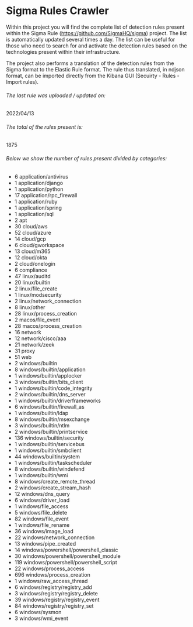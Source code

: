 # Sigma Rules Crawler
Within this project you will find the complete list of detection rules present within the Sigma Rule (https://github.com/SigmaHQ/sigma) project. The list is automatically updated several times a day.
The list can be useful for those who need to search for and activate the detection rules based on the technologies present within their infrastructure.

The project also performs a translation of the detection rules from the Sigma format to the Elastic Rule format. The rule thus translated, in ndjson format, can be imported directly from the Kibana GUI (Secuirty - Rules - Import rules).


###### The last rule was uploaded / updated on:
2022/04/13
###### The total of the rules present is:
1875
###### Below we show the number of rules present divided by categories:
- 6 application/antivirus
- 1 application/django
- 1 application/python
- 17 application/rpc_firewall
- 1 application/ruby
- 1 application/spring
- 1 application/sql
- 2 apt
- 30 cloud/aws
- 52 cloud/azure
- 14 cloud/gcp
- 6 cloud/gworkspace
- 13 cloud/m365
- 12 cloud/okta
- 2 cloud/onelogin
- 6 compliance
- 47 linux/auditd
- 20 linux/builtin
- 2 linux/file_create
- 1 linux/modsecurity
- 2 linux/network_connection
- 8 linux/other
- 28 linux/process_creation
- 2 macos/file_event
- 28 macos/process_creation
- 16 network
- 12 network/cisco/aaa
- 21 network/zeek
- 31 proxy
- 51 web
- 2 windows/builtin
- 8 windows/builtin/application
- 1 windows/builtin/applocker
- 3 windows/builtin/bits_client
- 1 windows/builtin/code_integrity
- 2 windows/builtin/dns_server
- 1 windows/builtin/driverframeworks
- 6 windows/builtin/firewall_as
- 1 windows/builtin/ldap
- 8 windows/builtin/msexchange
- 3 windows/builtin/ntlm
- 2 windows/builtin/printservice
- 136 windows/builtin/security
- 1 windows/builtin/servicebus
- 1 windows/builtin/smbclient
- 44 windows/builtin/system
- 1 windows/builtin/taskscheduler
- 8 windows/builtin/windefend
- 1 windows/builtin/wmi
- 8 windows/create_remote_thread
- 2 windows/create_stream_hash
- 12 windows/dns_query
- 6 windows/driver_load
- 1 windows/file_access
- 5 windows/file_delete
- 82 windows/file_event
- 1 windows/file_rename
- 36 windows/image_load
- 22 windows/network_connection
- 13 windows/pipe_created
- 14 windows/powershell/powershell_classic
- 30 windows/powershell/powershell_module
- 119 windows/powershell/powershell_script
- 22 windows/process_access
- 696 windows/process_creation
- 1 windows/raw_access_thread
- 6 windows/registry/registry_add
- 3 windows/registry/registry_delete
- 39 windows/registry/registry_event
- 84 windows/registry/registry_set
- 6 windows/sysmon
- 3 windows/wmi_event
